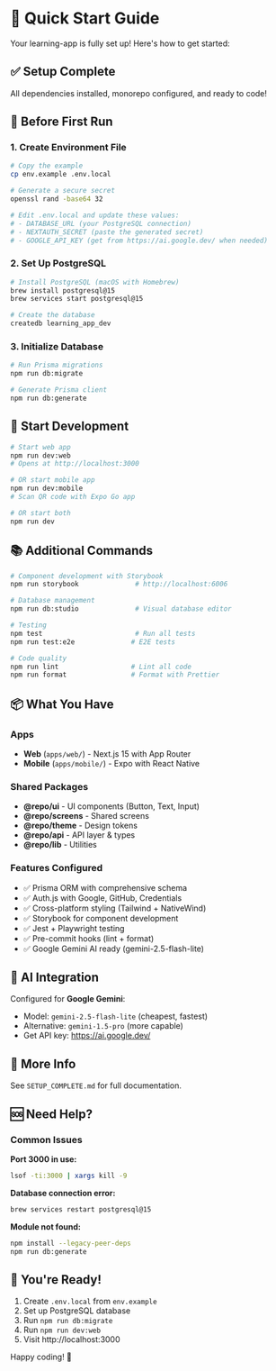 # 🚀 Quick Start Guide

Your learning-app is fully set up! Here's how to get started:

## ✅ Setup Complete

All dependencies installed, monorepo configured, and ready to code!

## 🔧 Before First Run

### 1. Create Environment File

```bash
# Copy the example
cp env.example .env.local

# Generate a secure secret
openssl rand -base64 32

# Edit .env.local and update these values:
# - DATABASE_URL (your PostgreSQL connection)
# - NEXTAUTH_SECRET (paste the generated secret)
# - GOOGLE_API_KEY (get from https://ai.google.dev/ when needed)
```

### 2. Set Up PostgreSQL

```bash
# Install PostgreSQL (macOS with Homebrew)
brew install postgresql@15
brew services start postgresql@15

# Create the database
createdb learning_app_dev
```

### 3. Initialize Database

```bash
# Run Prisma migrations
npm run db:migrate

# Generate Prisma client
npm run db:generate
```

## 🎯 Start Development

```bash
# Start web app
npm run dev:web
# Opens at http://localhost:3000

# OR start mobile app
npm run dev:mobile
# Scan QR code with Expo Go app

# OR start both
npm run dev
```

## 📚 Additional Commands

```bash
# Component development with Storybook
npm run storybook              # http://localhost:6006

# Database management
npm run db:studio              # Visual database editor

# Testing
npm test                       # Run all tests
npm run test:e2e              # E2E tests

# Code quality
npm run lint                  # Lint all code
npm run format                # Format with Prettier
```

## 📦 What You Have

### Apps

- **Web** (`apps/web/`) - Next.js 15 with App Router
- **Mobile** (`apps/mobile/`) - Expo with React Native

### Shared Packages

- **@repo/ui** - UI components (Button, Text, Input)
- **@repo/screens** - Shared screens
- **@repo/theme** - Design tokens
- **@repo/api** - API layer & types
- **@repo/lib** - Utilities

### Features Configured

- ✅ Prisma ORM with comprehensive schema
- ✅ Auth.js with Google, GitHub, Credentials
- ✅ Cross-platform styling (Tailwind + NativeWind)
- ✅ Storybook for component development
- ✅ Jest + Playwright testing
- ✅ Pre-commit hooks (lint + format)
- ✅ Google Gemini AI ready (gemini-2.5-flash-lite)

## 🤖 AI Integration

Configured for **Google Gemini**:

- Model: `gemini-2.5-flash-lite` (cheapest, fastest)
- Alternative: `gemini-1.5-pro` (more capable)
- Get API key: https://ai.google.dev/

## 📖 More Info

See `SETUP_COMPLETE.md` for full documentation.

## 🆘 Need Help?

### Common Issues

**Port 3000 in use:**

```bash
lsof -ti:3000 | xargs kill -9
```

**Database connection error:**

```bash
brew services restart postgresql@15
```

**Module not found:**

```bash
npm install --legacy-peer-deps
npm run db:generate
```

## 🎉 You're Ready!

1. Create `.env.local` from `env.example`
2. Set up PostgreSQL database
3. Run `npm run db:migrate`
4. Run `npm run dev:web`
5. Visit http://localhost:3000

Happy coding! 🚀
